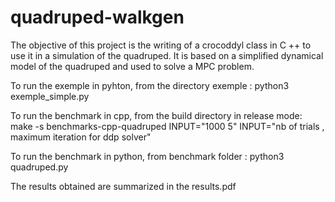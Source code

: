 # quadruped-walkgen

The objective of this project is the writing of a crocoddyl class in C ++ to use it in a simulation of the quadruped. It is based on a simplified dynamical model of the quadruped and used to solve a MPC problem. 

To run the exemple in pyhton, from the directory exemple : 
python3 exemple_simple.py

To run the benchmark in cpp, from the build directory in release mode: 
make -s benchmarks-cpp-quadruped INPUT="1000 5"
INPUT="nb of trials , maximum iteration for ddp solver"

To run the benchmark in python, from benchmark folder : 
python3 quadruped.py

The results obtained are summarized in the results.pdf

